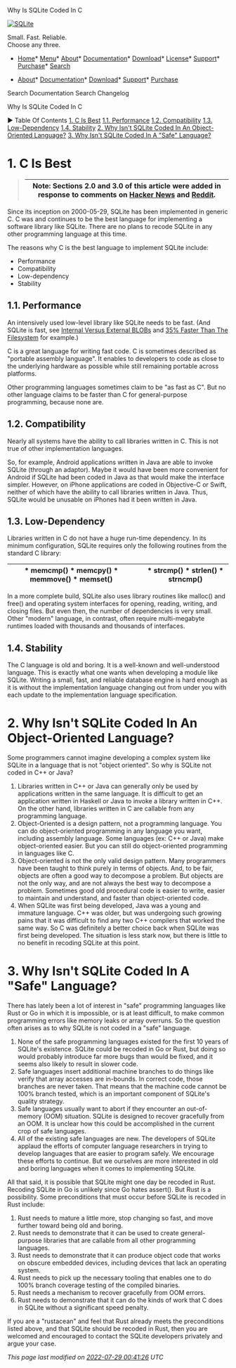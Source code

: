 




Why Is SQLite Coded In C




[![SQLite](images/sqlite370_banner.gif)](index.html)


Small. Fast. Reliable.  
Choose any three.


* [Home](index.html)* [Menu](javascript:void(0))* [About](about.html)* [Documentation](docs.html)* [Download](download.html)* [License](copyright.html)* [Support](support.html)* [Purchase](prosupport.html)* [Search](javascript:void(0))




* [About](about.html)* [Documentation](docs.html)* [Download](download.html)* [Support](support.html)* [Purchase](prosupport.html)






Search Documentation
Search Changelog










Why Is SQLite Coded In C


►
Table Of Contents
[1\. C Is Best](#c_is_best)
[1\.1\. Performance](#performance)
[1\.2\. Compatibility](#compatibility)
[1\.3\. Low\-Dependency](#low_dependency)
[1\.4\. Stability](#stability)
[2\. Why Isn't SQLite Coded In An Object\-Oriented Language?](#why_isn_t_sqlite_coded_in_an_object_oriented_language_)
[3\. Why Isn't SQLite Coded In A "Safe" Language?](#why_isn_t_sqlite_coded_in_a_safe_language_)




# 1\. C Is Best



> | Note: Sections 2\.0 and 3\.0 of this article were added in response to comments on  [Hacker News](https://news.ycombinator.com/item?id=16585120) and [Reddit](https://www.reddit.com/r/programming/comments/84fzoc/why_is_sqlite_coded_in_c/). |
> | --- |



Since its inception on 2000\-05\-29, SQLite has been implemented in generic C.
C was and continues to be the best language for implementing a software
library like SQLite. There are no plans to recode SQLite in any other
programming language at this time.




The reasons why C is the best language to implement SQLite include:




* Performance
* Compatibility
* Low\-dependency
* Stability


## 1\.1\. Performance


An intensively used low\-level library like SQLite needs to be fast.
(And SQLite is fast, see [Internal Versus External BLOBs](intern-v-extern-blob.html) and
[35% Faster Than The Filesystem](fasterthanfs.html) for example.)



C is a great language for writing fast code. C is sometimes
described as "portable assembly language". It enables to developers
to code as close to the underlying hardware as possible while still
remaining portable across platforms.



Other programming languages sometimes claim to be "as fast as C".
But no other language claims to be faster than C for general\-purpose
programming, because none are.



## 1\.2\. Compatibility


Nearly all systems have the ability to call libraries
written in C. This is not true of other implementation languages.



So, for example, Android applications written in Java are able to
invoke SQLite (through an adaptor). Maybe it would have been more
convenient for Android if SQLite had been coded in Java as that would
make the interface simpler. However, on iPhone applications are coded
in Objective\-C or Swift, neither of which have the ability to call
libraries written in Java. Thus, SQLite would be unusable on iPhones
had it been written in Java.



## 1\.3\. Low\-Dependency


Libraries written in C do not have a huge run\-time dependency.
In its minimum configuration, SQLite requires only the following
routines from the standard C library:






| * memcmp() * memcpy() * memmove() * memset() |  | * strcmp() * strlen() * strncmp() |
| --- | --- | --- |




In a more complete build, SQLite also uses library routines like
malloc() and free() and operating system interfaces for opening, reading,
writing, and closing files. But even then, the number of dependencies
is very small. Other "modern" language, in contrast, often require
multi\-megabyte runtimes loaded with thousands and thousands of interfaces.



## 1\.4\. Stability



The C language is old and boring.
It is a well\-known and well\-understood language.
This is exactly what one wants when developing a module like SQLite.
Writing a small, fast, and reliable database engine is hard enough as it
is without the implementation language changing out from under you with
each update to the implementation language specification.



# 2\. Why Isn't SQLite Coded In An Object\-Oriented Language?



Some programmers cannot imagine developing a complex system like
SQLite in a language that is not "object oriented". So why is
SQLite not coded in C\+\+ or Java?



1. Libraries written in C\+\+ or Java can generally only be used by
applications written in the same language. It is difficult to
get an application written in Haskell or Java to invoke a library
written in C\+\+. On the other hand, libraries written in C are
callable from any programming language.
2. Object\-Oriented is a design pattern, not a programming language.
You can do object\-oriented programming in any language you want,
including assembly language. Some languages (ex: C\+\+ or Java) make
object\-oriented easier. But you can still do object\-oriented programming
in languages like C.
3. Object\-oriented is not the only valid design pattern.
Many programmers have been taught to think purely in terms of
objects. And, to be fair, objects are often a good way to
decompose a problem. But objects are not the only way, and are
not always the best way to decompose a problem. Sometimes good old
procedural code is easier to write, easier to maintain and understand,
and faster than object\-oriented code.
4. When SQLite was first being developed, Java was a young and immature
language. C\+\+ was older, but was undergoing such growing pains that
it was difficult to find any two C\+\+ compilers that worked the same
way. So C was definitely a better choice back when SQLite was first
being developed. The situation is less stark now, but there is little
to no benefit in recoding SQLite at this point.


# 3\. Why Isn't SQLite Coded In A "Safe" Language?



There has lately been a lot of interest in "safe" programming languages
like Rust or Go in which it is impossible, or is at least difficult, to make
common programming errors like memory leaks or array overruns. So the
question often arises as to why SQLite is not coded in a "safe" language.



1. None of the safe programming languages existed for the first 10 years
of SQLite's existence. SQLite could be recoded in Go or Rust, but doing
so would probably introduce far more bugs than would be fixed, and it
seems also likely to result in slower code.
2. Safe languages insert additional machine branches to do things like
verify that array accesses are in\-bounds. In correct code, those
branches are never taken. That means that the machine code cannot
be 100% branch tested, which is an important component of SQLite's
quality strategy.
3. Safe languages usually want to abort if they encounter an out\-of\-memory
(OOM) situation. SQLite is designed to recover gracefully from an OOM.
It is unclear how this could be accomplished in the current crop of
safe languages.
4. All of the existing safe languages are new. The developers of SQLite
applaud the efforts of computer language researchers in trying to
develop languages that are easier to program safely. We encourage these
efforts to continue. But we ourselves are more interested in old and
boring languages when it comes to implementing SQLite.



All that said, it is possible that SQLite might
one day be recoded in Rust. Recoding SQLite in Go is unlikely
since Go hates assert(). But Rust is a possibility. Some
preconditions that must occur before SQLite is recoded in Rust
include:






1. Rust needs to mature a little more, stop changing so fast, and
 move further toward being old and boring.
2. Rust needs to demonstrate that it can be used to create general\-purpose
 libraries that are callable from all other programming languages.
3. Rust needs to demonstrate that it can produce object code that
 works on obscure embedded devices, including devices that lack
 an operating system.
4. Rust needs to pick up the necessary tooling that enables one to
 do 100% branch coverage testing of the compiled binaries.
5. Rust needs a mechanism to recover gracefully from OOM errors.
6. Rust needs to demonstrate that it can do the kinds of work that
 C does in SQLite without a significant speed penalty.



If you are a "rustacean" and feel that Rust already meets the
preconditions listed above, and that SQLite should be recoded in
Rust, then you are welcomed and encouraged
to contact the SQLite developers privately
and argue your case.


*This page last modified on [2022\-07\-29 00:41:26](https://sqlite.org/docsrc/honeypot) UTC* 


